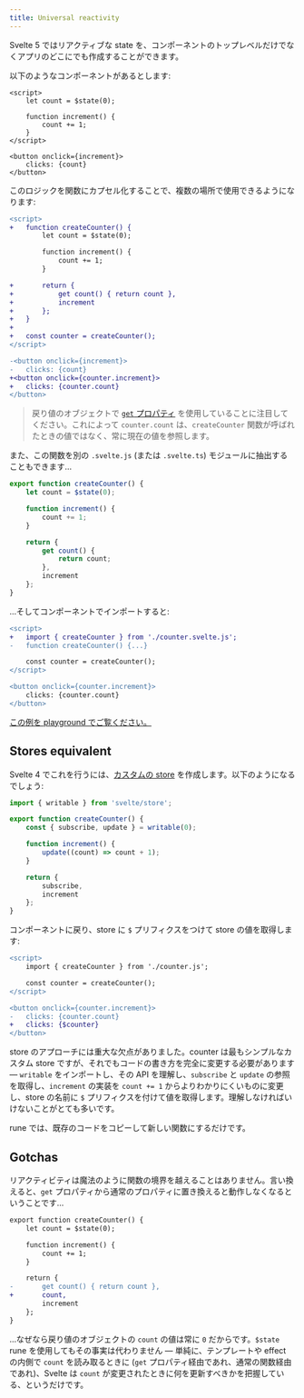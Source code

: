 ```yaml
---
title: Universal reactivity
---
```


Svelte 5 ではリアクティブな state を、コンポーネントのトップレベルだけでなくアプリのどこにでも作成することができます。

以下のようなコンポーネントがあるとします:

```svelte
<script>
	let count = $state(0);

	function increment() {
		count += 1;
	}
</script>

<button onclick={increment}>
	clicks: {count}
</button>
```

このロジックを関数にカプセル化することで、複数の場所で使用できるようになります:

```diff
<script>
+	function createCounter() {
		let count = $state(0);

		function increment() {
			count += 1;
		}

+		return {
+			get count() { return count },
+			increment
+		};
+	}
+
+	const counter = createCounter();
</script>

-<button onclick={increment}>
-	clicks: {count}
+<button onclick={counter.increment}>
+	clicks: {counter.count}
</button>
```

> 戻り値のオブジェクトで [`get` プロパティ](https://developer.mozilla.org/en-US/docs/Web/JavaScript/Reference/Functions/get) を使用していることに注目してください。これによって `counter.count` は、`createCounter` 関数が呼ばれたときの値ではなく、常に現在の値を参照します。

また、この関数を別の `.svelte.js` (または `.svelte.ts`) モジュールに抽出することもできます…

```js
export function createCounter() {
	let count = $state(0);

	function increment() {
		count += 1;
	}

	return {
		get count() {
			return count;
		},
		increment
	};
}
```

…そしてコンポーネントでインポートすると:

```diff
<script>
+	import { createCounter } from './counter.svelte.js';
-	function createCounter() {...}

	const counter = createCounter();
</script>

<button onclick={counter.increment}>
	clicks: {counter.count}
</button>
```

[この例を playground でご覧ください。](/#H4sIAAAAAAAAE2VQ0U7DMAz8FStC2iaqDl67dhLiMxgPI3NRRutUiYNAVf6dJG1TBk-W7bvznUfRqg6tqF5GQeceRSWehkEUgr-H2NhP7BhDb7UzMk5qK40a-HiiE6t-0IZhBGnwzPisHTEa8NAa3cOm3MtpUk4y5dVuDoEXmFKTZZjX0NwKbHcBVe_XQ1S_OWZNoEl2Sn404yKsKDB7JPbJUNraCvI-VR_VJoVjiNLri2oVXkTFxqEvcvJbt-sTrvb3A_ArhW4dSVbB0x_rMEYjHc7pQrY7ywGwfdjN2TMzm19Y8S-Rc9_AYwRH57EYZGdowbwv2istQ9L8MA19MdV8JimGpf__hFf_Ay1mGDQKAgAA)

## Stores equivalent

Svelte 4 でこれを行うには、[カスタムの store](https://learn.svelte.jp/tutorial/custom-stores) を作成します。以下のようになるでしょう:

```js
import { writable } from 'svelte/store';

export function createCounter() {
	const { subscribe, update } = writable(0);

	function increment() {
		update((count) => count + 1);
	}

	return {
		subscribe,
		increment
	};
}
```

コンポーネントに戻り、store に `$` プリフィクスをつけて store の値を取得します:

```diff
<script>
	import { createCounter } from './counter.js';

	const counter = createCounter();
</script>

<button onclick={counter.increment}>
-	clicks: {counter.count}
+	clicks: {$counter}
</button>
```

store のアプローチには重大な欠点がありました。counter は最もシンプルなカスタム store ですが、それでもコードの書き方を完全に変更する必要があります — `writable` をインポートし、その API を理解し、`subscribe` と `update` の参照を取得し、`increment` の実装を `count += 1` からよりわかりにくいものに変更し、store の名前に `$` プリフィクスを付けて値を取得します。理解しなければいけないことがとても多いです。

rune では、既存のコードをコピーして新しい関数にするだけです。

## Gotchas

リアクティビティは魔法のように関数の境界を越えることはありません。言い換えると、`get` プロパティから通常のプロパティに置き換えると動作しなくなるということです…

```diff
export function createCounter() {
	let count = $state(0);

	function increment() {
		count += 1;
	}

	return {
-		get count() { return count },
+		count,
		increment
	};
}
```

…なぜなら戻り値のオブジェクトの `count` の値は常に `0` だからです。`$state` rune を使用してもその事実は代わりません — 単純に、テンプレートや effect の内側で `count` を読み取るときに (`get` プロパティ経由であれ、通常の関数経由であれ)、Svelte は `count` が変更されたときに何を更新すべきかを把握している、というだけです。
